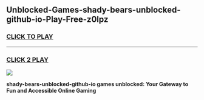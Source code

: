 
## Unblocked-Games-shady-bears-unblocked-github-io-Play-Free-z0lpz
<h3>
<a href="https://premium76.site?title=shady-bears-unblocked-github-io&ref=24M">CLICK TO PLAY</a></h3>
<hr>

<h3>
<a href="https://premium76.site?title=shady-bears-unblocked-github-io&ref=24M">CLICK 2 PLAY</a>
  
</h3>

<a href="https://premium76.site?title=shady-bears-unblocked-github-io&ref=24M"><img src="https://clearcache.store/games.png"></a>


**shady-bears-unblocked-github-io games unblocked: Your Gateway to Fun and Accessible Online Gaming**
